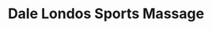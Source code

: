 ---
title: "Dale Londos Sports Massage"
url: /san-antonio/dale-londos-sports-massage/
shop: Massage
---